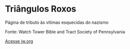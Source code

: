 # Triângulos Roxos
 Página de tributo às vítimas esquecidas do nazismo

 Fonte: Watch Tower Bible and Tract Society of Pennsylvania

[Acesse jw.org](https://www.jw.org/)
